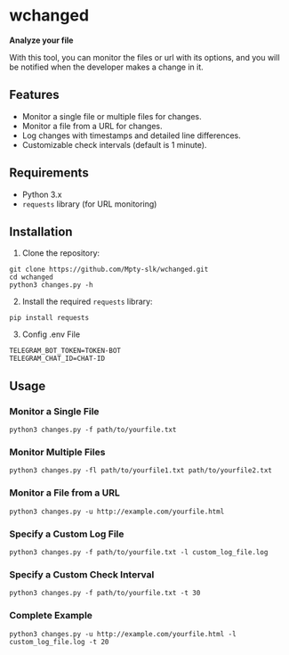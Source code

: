 # wchanged

**Analyze your file**

With this tool, you can monitor the files or url with its options, and you will be notified when the developer makes a change in it.

## Features
- Monitor a single file or multiple files for changes.
- Monitor a file from a URL for changes.
- Log changes with timestamps and detailed line differences.
- Customizable check intervals (default is 1 minute).

## Requirements

- Python 3.x
- `requests` library (for URL monitoring)

## Installation
1. Clone the repository:
```
git clone https://github.com/Mpty-slk/wchanged.git
cd wchanged
python3 changes.py -h
```
2. Install the required `requests` library:
```
pip install requests
```
3. Config .env File 
```
TELEGRAM_BOT_TOKEN=TOKEN-BOT
TELEGRAM_CHAT_ID=CHAT-ID
```
## Usage
### Monitor a Single File
``` python3 changes.py -f path/to/yourfile.txt ```

### Monitor Multiple Files
``` python3 changes.py -fl path/to/yourfile1.txt path/to/yourfile2.txt ```

### Monitor a File from a URL
``` python3 changes.py -u http://example.com/yourfile.html ```

### Specify a Custom Log File
``` python3 changes.py -f path/to/yourfile.txt -l custom_log_file.log ```

### Specify a Custom Check Interval
``` python3 changes.py -f path/to/yourfile.txt -t 30 ```

### Complete Example
``` python3 changes.py -u http://example.com/yourfile.html -l custom_log_file.log -t 20 ```
